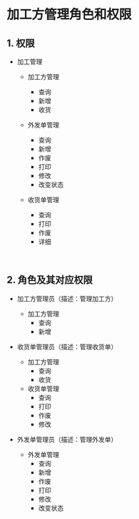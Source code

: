 # 加工方管理角色和权限

## 1. 权限

- 加工管理

  - 加工方管理

    - 查询
    - 新增
    - 收货

  - 外发单管理

    - 查询
    - 新增
    - 作废
    - 打印
    - 修改
    - 改变状态

  - 收货单管理

    - 查询
    - 打印
    - 作废
    - 详细

    ​



## 2. 角色及其对应权限

- 加工方管理员（描述：管理加工方）
  - 加工方管理
    - 查询
    - 新增


- 收货单管理员（描述：管理收货单）
  - 加工方管理
    - 查询
    - 收货
  - 收货单管理
    - 查询
    - 打印
    - 作废
    - 修改
- 外发单管理员（描述：管理外发单）
  - 外发单管理
    - 查询
    - 新增
    - 作废
    - 打印
    - 修改
    - 改变状态
